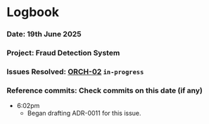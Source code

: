 # Logbook
### Date: 19th June 2025
### Project: Fraud Detection System
### Issues Resolved: [ORCH-02](https://github.com/EsosaOrumwese/fraud-detection-system/issues/23) `in-progress`
### Reference commits: Check commits on this date (if any)

* 6:02pm
  * Began drafting ADR-0011 for this issue.

